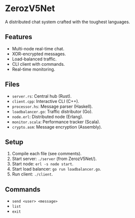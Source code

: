 # ZerozV5Net
A distributed chat system crafted with the toughest languages.

## Features
- Multi-node real-time chat.
- XOR-encrypted messages.
- Load-balanced traffic.
- CLI client with commands.
- Real-time monitoring.

## Files
- `server.rs`: Central hub (Rust).
- `client.cpp`: Interactive CLI (C++).
- `processor.hs`: Message parser (Haskell).
- `loadbalancer.go`: Traffic distributor (Go).
- `node.erl`: Distributed node (Erlang).
- `monitor.scala`: Performance tracker (Scala).
- `crypto.asm`: Message encryption (Assembly).

## Setup
1. Compile each file (see comments).
2. Start server: `./server` (from ZerozV5Net/).
3. Start node: `erl -s node start`.
4. Start load balancer: `go run loadbalancer.go`.
5. Run client: `./client`.

## Commands
- `send <user> <message>`
- `list`
- `exit`
